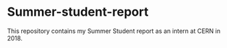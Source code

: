 # Summer-student-report
This repository contains my Summer Student report as an intern at CERN in 2018.
